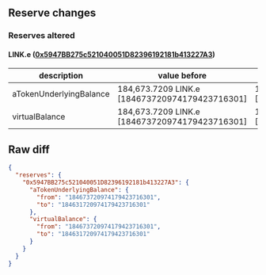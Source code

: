 ## Reserve changes

### Reserves altered

#### LINK.e ([0x5947BB275c521040051D82396192181b413227A3](https://snowtrace.io/address/0x5947BB275c521040051D82396192181b413227A3))

| description | value before | value after |
| --- | --- | --- |
| aTokenUnderlyingBalance | 184,673.7209 LINK.e [184673720974179423716301] | 184,631.7209 LINK.e [184631720974179423716301] |
| virtualBalance | 184,673.7209 LINK.e [184673720974179423716301] | 184,631.7209 LINK.e [184631720974179423716301] |


## Raw diff

```json
{
  "reserves": {
    "0x5947BB275c521040051D82396192181b413227A3": {
      "aTokenUnderlyingBalance": {
        "from": "184673720974179423716301",
        "to": "184631720974179423716301"
      },
      "virtualBalance": {
        "from": "184673720974179423716301",
        "to": "184631720974179423716301"
      }
    }
  }
}
```